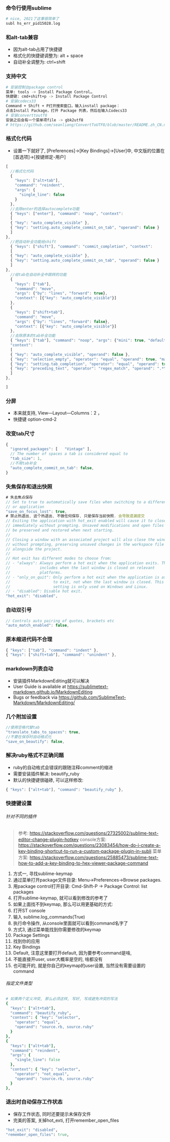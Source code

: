 ### 命令行使用sublime
```sh
# nice, 2021了这事很简单了
subl hs_err_pid15028.log 
```
### 和alt-tab兼容

- 因为alt-tab占用了快捷键
- 格式化的快捷键调整为: alt + space
- 自动补全调整为: ctrl+shift

### 支持中文

```sh
# 安装控制台package control
菜单: tools -> Install Package Control…
快捷键: cmd+shift+p -> Install Package Control
# 安装codecs33
Command + Shift + P打开搜索窗口，输入install package：
点击Install Package，打开 Package 列表，然后在输入Codecs33
# 安装converttoutf8
安装之后会有一个菜单项file -> gbk2utf8
# https://github.com/seanliang/ConvertToUTF8/blob/master/README.zh_CN.md
```

### 格式化代码

- 设置一下就好了, [Preferences]->[Key Bindings]->[User]中,  中文版的位置在  [首选项]->[按键绑定-用户]

```js
[ 
  //格式化代码
  {
    "keys": ["alt+tab"],
    "command": "reindent", 
    "args": {
      "single_line": false
    }
  },
  //去除enter的选择autocomplete功能
  { "keys": ["enter"], "command": "noop", "context":
  [
  { "key": "auto_complete_visible" },
  { "key": "setting.auto_complete_commit_on_tab", "operand": false }
  ]
},
  //把自动补全功能给shift
  { "keys": ["shift"], "command": "commit_completion", "context":
  [
  { "key": "auto_complete_visible" },
  { "key": "setting.auto_complete_commit_on_tab", "operand": false }
  ]
},
  //给tab在自动补全中跳转的功能
  {
    "keys": ["tab"],
    "command": "move",
    "args": {"by": "lines", "forward": true},
    "context": [{"key": "auto_complete_visible"}]
  },
  {
    "keys": ["shift+tab"],
    "command": "move",
    "args": {"by": "lines", "forward": false},
    "context": [{"key": "auto_complete_visible"}]
  },
  //去除原本的tab补全功能
  { "keys": ["tab"], "command": "noop", "args": {"mini": true, "default": "\t"},
  "context":
  [
  { "key": "auto_complete_visible", "operand": false },
  { "key": "selection_empty", "operator": "equal", "operand": true, "match_all": true },
  { "key": "setting.tab_completion", "operator": "equal", "operand": true },
  { "key": "preceding_text", "operator": "regex_match", "operand": ".*\\w", "match_all": true },
  ]
},

]

```

### 分屏

- 本来就支持, View—Layout—Columns：2 ，
- 快捷键 option-cmd-2

### 改变tab尺寸

```js
{
  "ignored_packages": [   "Vintage" ],
  // The number of spaces a tab is considered equal to
  "tab_size": 1,
  //不用tab补全
  "auto_complete_commit_on_tab": false,
}
```

### 失焦保存和退出快照

```js
# 失去焦点保存
// Set to true to automatically save files when switching to a different file
// or application
"save_on_focus_lost": true,
# 禁止热退出, 这个热退出, 不做任何保存, 只是保存当前快照. 会导致遗漏提交
// Exiting the application with hot_exit enabled will cause it to close
// immediately without prompting. Unsaved modifications and open files will
// be preserved and restored when next starting.
//
// Closing a window with an associated project will also close the window
// without prompting, preserving unsaved changes in the workspace file
// alongside the project.
//
// Hot exit has different modes to choose from:
// - "always": Always perform a hot exit when the application exits. This
//             includes when the last window is closed on relevant
//             platforms.
// - "only_on_quit": Only perform a hot exit when the application is asked
//                   to exit, not when the last window is closed. This
//                   setting is only used on Windows and Linux.
// - "disabled": Disable hot exit.
"hot_exit": "disabled",
```



### 自动双引号

```js
// Controls auto pairing of quotes, brackets etc
"auto_match_enabled": false,
```

### 原本缩进代码不合理

```js
{ "keys": ["tab"], "command": "indent" },
{ "keys": ["shift+tab"], "command": "unindent" },
```



### markdown列表自动

- 安装插件MarkdownEditing就可以解决
- User Guide is available at https://sublimetext-markdown.github.io/MarkdownEditing
- Bugs or feedback via https://github.com/SublimeText-Markdown/MarkdownEditing/



### 几个附加设置

```js
//使用空格代替tab
"translate_tabs_to_spaces": true,
//不要在保存时自动格式化
"save_on_beautify": false,
```

### 解决ruby格式不正确问题

- ruby的自动格式会错误的跟随注释comment的缩进
- 需要安装插件解决: beautify_ruby
- 默认的快捷键很磕碜, 可以这样修改: 

```js
{ "keys": ["alt+tab"], "command": "beautify_ruby" },
```

### 快捷键设置
###### 针对不同的插件
> 参考: https://stackoverflow.com/questions/27325002/sublime-text-editor-change-plugin-hotkey
> console方案: https://stackoverflow.com/questions/23083454/how-do-i-create-a-key-binding-shortcut-to-run-a-custom-package-plugin-in-subli
> 菜单方案: https://stackoverflow.com/questions/25885473/sublime-text-how-to-add-a-key-binding-to-hex-viewer-package-command
1. 方式一, 寻找sublime-keymap
2. 通过菜单打开package文件目录: Menu->Preferences->Browse packages.
2. 用package control打开目录: Cmd-Shift-P -> Package Control: list packages
3. 打开sublime-keymap, 就可以看到修改的参考了
4. 如果上面找不到keymap, 那么可以用更基础的方式: 
5. 打开ST console 
6. 输入 sublime.log_commands(True)
7. 执行命令操作, 从console里面就可以看到command名字了
8. 方式3, 通过菜单能找到你需要修改的keymap
9. Package Settings 
10. 找到你的应用 
11. Key Bindings 
12. Default, 注意这里要打开default, 因为要参考command是啥, 
13. 不能直接开user, user大概率是空的, 啥都没有
14. 也可能开的, 就是你自己的keymap的user设置, 当然没有需要设置的command

###### 指定文件类型

```ruby
# 如果两个定义冲突, 那么必须这样, 写好, 写成避免冲突的写法
{ 
  "keys": ["alt+tab"],
  "command": "beautify_ruby", 
  "context": { "key": "selector",
    "operator": "equal", 
    "operand": "source.rb, source.ruby" 
  }
},
{
  "keys": ["alt+tab"],
  "command": "reindent", 
  "args": {
    "single_line": false
  },
  "context": { "key": "selector",
    "operator": "not_equal", 
    "operand": "source.rb, source.ruby" 
  }
},
```
### 退出时自动保存工作状态

- 保存工作状态, 同时还要提示未保存文件
- 完美的答案, 关掉hot_exti, 打开remember_open_files

```ruby
"hot_exit": "disabled",
"remember_open_files": true,
```

